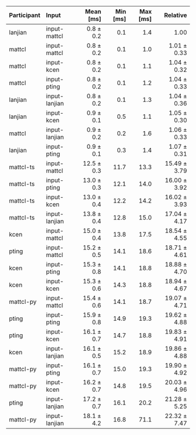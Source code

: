 | Participant | Input | Mean [ms] | Min [ms] | Max [ms] | Relative |
|:---|:---|---:|---:|---:|---:|
| lanjian | input-mattcl | 0.8 ± 0.2 | 0.1 | 1.4 | 1.00 |
| mattcl | input-mattcl | 0.8 ± 0.2 | 0.1 | 1.0 | 1.01 ± 0.33 |
| mattcl | input-kcen | 0.8 ± 0.2 | 0.1 | 1.1 | 1.04 ± 0.32 |
| mattcl | input-pting | 0.8 ± 0.2 | 0.1 | 1.2 | 1.04 ± 0.33 |
| lanjian | input-lanjian | 0.8 ± 0.2 | 0.1 | 1.3 | 1.04 ± 0.36 |
| lanjian | input-kcen | 0.9 ± 0.1 | 0.5 | 1.1 | 1.05 ± 0.30 |
| mattcl | input-lanjian | 0.9 ± 0.2 | 0.2 | 1.6 | 1.06 ± 0.33 |
| lanjian | input-pting | 0.9 ± 0.1 | 0.3 | 1.4 | 1.07 ± 0.31 |
| mattcl-ts | input-mattcl | 12.5 ± 0.3 | 11.7 | 13.3 | 15.49 ± 3.79 |
| mattcl-ts | input-pting | 13.0 ± 0.3 | 12.1 | 14.0 | 16.00 ± 3.92 |
| mattcl-ts | input-kcen | 13.0 ± 0.4 | 12.2 | 14.2 | 16.02 ± 3.93 |
| mattcl-ts | input-lanjian | 13.8 ± 0.4 | 12.8 | 15.0 | 17.04 ± 4.17 |
| kcen | input-mattcl | 15.0 ± 0.4 | 13.8 | 17.5 | 18.54 ± 4.55 |
| pting | input-mattcl | 15.2 ± 0.5 | 14.1 | 18.6 | 18.71 ± 4.61 |
| kcen | input-pting | 15.3 ± 0.8 | 14.1 | 18.8 | 18.88 ± 4.70 |
| kcen | input-kcen | 15.3 ± 0.6 | 14.3 | 18.8 | 18.94 ± 4.67 |
| mattcl-py | input-mattcl | 15.4 ± 0.6 | 14.1 | 18.7 | 19.07 ± 4.71 |
| pting | input-pting | 15.9 ± 0.8 | 14.9 | 19.3 | 19.62 ± 4.88 |
| pting | input-kcen | 16.1 ± 0.7 | 14.7 | 18.8 | 19.83 ± 4.91 |
| kcen | input-lanjian | 16.1 ± 0.5 | 15.2 | 18.9 | 19.86 ± 4.88 |
| mattcl-py | input-pting | 16.1 ± 0.7 | 15.0 | 19.3 | 19.90 ± 4.92 |
| mattcl-py | input-kcen | 16.2 ± 0.7 | 14.8 | 19.5 | 20.03 ± 4.96 |
| pting | input-lanjian | 17.2 ± 0.7 | 16.1 | 20.2 | 21.28 ± 5.25 |
| mattcl-py | input-lanjian | 18.1 ± 4.2 | 16.8 | 71.1 | 22.32 ± 7.47 |
